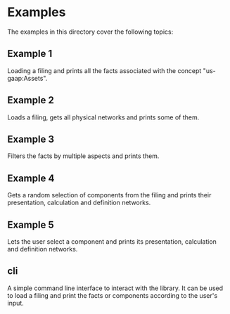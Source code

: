 # Examples

The examples in this directory cover the following topics:

## Example 1

Loading a filing and prints all the facts associated with the concept "us-gaap:Assets".

## Example 2

Loads a filing, gets all physical networks and prints some of them.

## Example 3

Filters the facts by multiple aspects and prints them.

## Example 4

Gets a random selection of components from the filing and prints their presentation, calculation and definition networks.

## Example 5

Lets the user select a component and prints its presentation, calculation and definition networks.

## cli

A simple command line interface to interact with the library.
It can be used to load a filing and print the facts or components according to the user's input.
